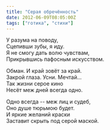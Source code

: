 ```yaml
---
title: "Серая обречённость"
date: 2012-06-09T08:05:00Z
tags: ["готика", "стихи"]
---
```


У разума на поводу,  
Сцепивши зубы, я иду.  
Я не смогу дать волю чувствам,  
Прикрывшись пафосным искусством.

Обман. И край зовёт за край.  
Закрой глаза. Усни. Мечтай...  
Так жизни серое кино  
Несёт меж дней всегда одно.

Одно всегда -- меж лиц и судеб,  
Оно душе тюрьмою будет.  
И яркие желаний краски  
Заставит скрыть под серой маской.  
